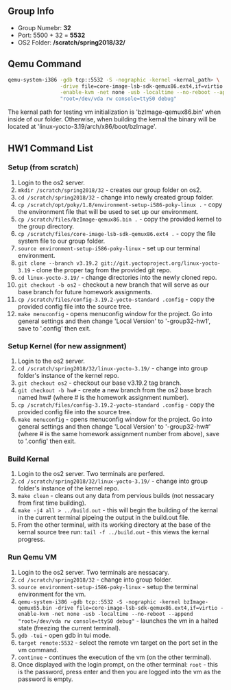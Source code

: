 ## Group Info
* Group Numebr: __32__
* Port: 5500 + 32 = __5532__
* OS2 Folder: __/scratch/spring2018/32/__

## Qemu Command

``` bash
qemu-system-i386 -gdb tcp::5532 -S -nographic -kernel <kernal_path> \
                 -drive file=core-image-lsb-sdk-qemux86.ext4,if=virtio \
                 -enable-kvm -net none -usb -localtime --no-reboot --append \
                 "root=/dev/vda rw console=ttyS0 debug"
```

The kernal path for testing vm initialization is 'bzImage-qemux86.bin' when inside of our folder.  Otherwise, when building the kernal the binary will be located at 'linux-yocto-3.19/arch/x86/boot/bzImage'.

## HW1 Command List

### Setup (from scratch)
1.  Login to the os2 server.
2.  `mkdir /scratch/spring2018/32` - creates our group folder on os2.
3.  `cd /scratch/spring2018/32` - change into newly created group folder.
4.  `cp /scratch/opt/poky/1.8/environment-setup-i586-poky-linux .` - copy the environment file that will be used to set up our environment.
5.  `cp /scratch/files/bzImage-qemux86.bin .` - copy the provided kernel to the group directory.
6.  `cp /scratch/files/core-image-lsb-sdk-qemux86.ext4 .` - copy the file system file to our group folder.
7.  `source environment-setup-i586-poky-linux` - set up our terminal environment.
8.  `git clone --branch v3.19.2 git://git.yoctoproject.org/linux-yocto-3.19` - clone the proper tag from the provided git repo.
9.  `cd linux-yocto-3.19/` - change directories into the newly cloned repo.
10. `git checkout -b os2` - checkout a new branch that will serve as our base branch for future homework assignments.
11. `cp /scratch/files/config-3.19.2-yocto-standard .config` - copy the provided config file into the source tree.
12. `make menuconfig` - opens menuconfig window for the project. Go into general settings and then change 'Local Version' to '-group32-hw1', save to '.config' then exit.

### Setup Kernel (for new assignment)
1.  Login to the os2 server.
2.  `cd /scratch/spring2018/32/linux-yocto-3.19/` - change into group folder's instance of the kernel repo.
3.  `git checkout os2` - checkout our base v3.19.2 tag branch.
4.  `git checkout -b hw#` - create a new branch from the os2 base brach named hw# (where # is the homework assignment number).
5.  `cp /scratch/files/config-3.19.2-yocto-standard .config` - copy the provided config file into the source tree.
6.  `make menuconfig` - opens menuconfig window for the project. Go into general settings and then change 'Local Version' to '-group32-hw#' (where # is the same homework assignment number from above), save to '.config' then exit.

### Build Kernal
1.  Login to the os2 server. Two terminals are perfered.
2.  `cd /scratch/spring2018/32/linux-yocto-3.19/` - change into group folder's instance of the kernel repo.
3.  `make clean` - cleans out any data from pervious builds (not nessacary from first time building).
4.  `make -j4 all > ../build.out` - this will begin the building of the kernal in the current terminal pipeing the output in the build.out file.
5.  From the other terminal, with its working directory at the base of the kernal source tree run: `tail -f ../build.out` - this views the kernal progress.

### Run Qemu VM
1.  Login to the os2 server. Two terminals are nessacary.
2.  `cd /scratch/spring2018/32` - change into group folder.
3.  `source environment-setup-i586-poky-linux` - setup the terminal environment for the vm.
6.  `qemu-system-i386 -gdb tcp::5532 -S -nographic -kernel bzImage-qemux65.bin -drive file=core-image-lsb-sdk-qemux86.ext4,if=virtio -enable-kvm -net none -usb -localtime --no-reboot --append "root=/dev/vda rw console=ttyS0 debug"` - launches the vm in a halted state (freezing the current terminal).
7.  `gdb -tui` - open gdb in tui mode.
8.  `target remote:5532` - select the remote vm target on the port set in the vm command.
9.  `continue` - continues the execution of the vm (on the other terminal).
10. Once displayed with the login prompt, on the other terminal: `root` - this is the password, press enter and then you are logged into the vm as the password is empty.
